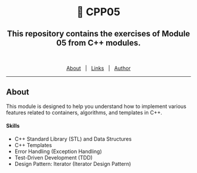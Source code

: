 <h1 align="center"> 🧰 CPP05 </h1>

<h2 align="center">This repository contains the exercises of Module 05 from C++ modules.</h2>
<br>

<p align="center">
  <a href="#about">About</a> &#xa0; | &#xa0; 
  <a href="#links">Links</a> &#xa0; | &#xa0;
  <a href="https://github.com/duhanayan" target="_blank">Author</a>
</p>

<hr>

## About ##

This module is designed to help you understand how to implement various features related to containers, algorithms, and templates in C++.

#### Skills
- C++ Standard Library (STL) and Data Structures
- C++ Templates
- Error Handling (Exception Handling)
- Test-Driven Development (TDD)
- Design Pattern: Iterator (Iterator Design Pattern)
